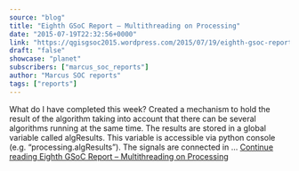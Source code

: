 ```yaml
---
source: "blog"
title: "Eighth GSoC Report – Multithreading on Processing"
date: "2015-07-19T22:32:56+0000"
link: "https://qgisgsoc2015.wordpress.com/2015/07/19/eighth-gsoc-report-multithreading-on-processing/"
draft: "false"
showcase: "planet"
subscribers: ["marcus_soc_reports"]
author: "Marcus SOC reports"
tags: ["reports"]
---
```


What do I have completed this week? Created a mechanism to hold the result of the algorithm taking into account that there can be several algorithms running at the same time. The results are stored in a global variable called algResults. This variable is accessible via python console (e.g. &#8220;processing.algResults&#8221;). The signals are connected in &#8230; <a class="more-link" href="https://qgisgsoc2015.wordpress.com/2015/07/19/eighth-gsoc-report-multithreading-on-processing/">Continue reading <span class="screen-reader-text">Eighth GSoC Report &#8211; Multithreading on&#160;Processing</span></a>
